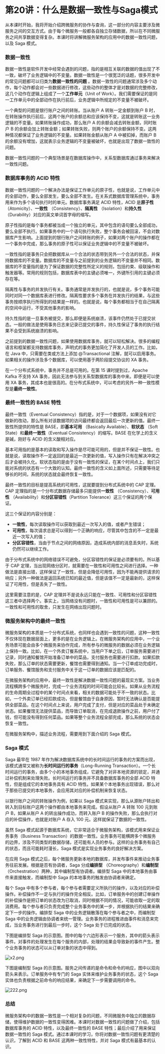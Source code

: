 # 第20讲：什么是数据一致性与Saga模式

从本课时开始，我将开始介绍跨微服务的协作与查询，这一部分的内容主要涉及微服务之间的交互方式。由于每个微服务一般都各自独立存储数据，所以在不同微服务之间共享数据变得复杂。本课时将讲解微服务架构的应用中的数据一致性问题，以及 Saga 模式。

### 数据一致性

数据一致性是软件开发中经常会遇到的问题，指的是相互关联的数据的值出现了不一致，破坏了业务逻辑中的不变量。数据一致性是一个很宽泛的话题，很多开发中的常见问题都可以归类为**数据一致性的问题** 。数据一致性的问题通常涉及多个动作，每个动作都会对一些数据进行修改，这些动作的整体才是对数据的完整修改，这几个动作在逻辑上组成了一个**工作单元**（Unit of Work）。我们需要保证的是同一工作单元中的全部动作在执行前后，业务逻辑中所规定的不变量不被破坏。

一个典型的问题是银行账户之间的转账。当从账户 A 转账一定金额到账户 B 时，在转账操作执行前后，这两个账户的余额总和应该保持不变，这就是转账这一业务逻辑的不变量。如果转账操作成功，那么账户 A 的余额会减去转账金额，同时账户 B 的余额会加上转账金额；如果转账失败，则两个账户的余额保持不变。这两种情况都保证了业务逻辑的不变量。如果转账金额从账户 A 中被扣掉，而账户 B 的余额没有增加，这就表示业务逻辑的不变量被破坏，也就是出现了数据一致性的问题。

数据一致性问题的一个典型场景是在数据库操作中，关系型数据库通过事务来解决一致性问题。

### 数据库事务的 ACID 特性

数据一致性问题的一个解决办法是保证工作单元的原子性，也就是说，工作单元中的全部动作，要么全部发生，要么全部不发生。在关系式数据库管理系统中，事务用来作为多个语句执行时的单元。数据库事务满足 ACID 特性，ACID 是**原子性** （Atomicity）、**一致性** （Consistency）、**隔离性** （Isolation）和**持久性**（Durability）对应的英文单词首字母的缩写。

原子性指的是每个事务都被当成一个独立的单元，其中包含的语句要么全部成功，要么全部不执行。如果事务中的一个语句执行失败，整个事务会被回滚，不会对数据库产生影响。上面提到的银行账户之间转账的例子，如果对两个账户的操作都在一个事务中完成，那么事务的原子性可以保证业务逻辑中的不变量不被破坏。

一致性指的是事务只会把数据库从一个合法的状态带到另外一个合法的状态，并保持数据库的不变量。数据库的不变量与之前提到的业务逻辑的不变量并不相同。数据库的不变量指的是为了保证数据的完整性所定义的规则，包括约束、级联操作和触发器等。常用的规则包括，数据库表中的主键必须唯一，外键所引用的主键必须存在等。

隔离性与事务的并发执行有关。事务通常是并发执行的，也就是说，多个事务可能同时对同一个数据库表进行修改。隔离性要求多个事务在并发执行的结果，与这些事务按顺序执行所得到的结果是一样的。也就是说，每个事务都相当于在自己隔离的空间中运行，不受其他事务的影响。

持久性指的是一旦事务被提交，那么即便是系统崩溃，该事件仍然处于已提交状态。一般的做法是使用事务日志来记录已提交的事件，持久性保证了事务的执行结果不会受到系统崩溃的影响。

之前提到的数据一致性问题，如果使用数据库事务，就可以轻松解决。很多的编程语言和框架都支持数据库事务，声明式的事务更加简化了开发人员的工作。比如，在 Java 中，只需要在类或方法上添加 @Transactional 注解，就可以启用事务。如果相关的操作涉及多个数据库，可以使用基于两阶段提交协议的 XA 事务。

在一个分布式系统中，事务并不总是可用的。在第 15 课时提到过，Apache Kafka 不支持 XA 事务，因此无法参与到关系型数据库的事务中来。即便是可以使用 XA 事务，其成本也是很高的。在分布式系统中，可以考虑的另外一种一致性模型是**最终一致性**。

### 最终一致性的 BASE 特性

最终一致性（Eventual Consistency）指的是，对于一个数据项，如果没有对它做新的改动，那么所有对该数据项的访问最终都会返回最后一次更新的值。最终一致性所提供的特性是 BASE，即**基本可用** （Basically Available）、**软状态** （Soft State）和**最终一致性**（Eventual Consistency）的缩写。BASE 在化学上的含义是碱，刚好与 ACID 的含义酸相对应。

基本可用指的是基本的读取和写入操作是尽可能可用的，但是并不保证一致性。也就是说，读取操作不一定返回的是最近一次更新的值，写入操作只有在解决冲突之后才会被持久化。软状态指的是由于没有一致性的保证，在某个时间点上，我们只能对系统的状态有一个大致的认知。最终一致性的含义如上面所述，只需要等待足够长的时间，系统的状态就会最终恢复一致性。

最终一致性的目标是提高系统的可用性，这就要提到分布式系统中的 CAP 定理。CAP 定理指的是一个分布式数据存储最多只能提供**一致性** （Consistency）、**可用性** （Availability）和**分区容错性**（Partition Tolerance）这三个保证的两个保证。

这三个保证的内容分别是：

* **一致性**，每次读取操作可以获取到最近一次写入的值，或者产生错误；
* **可用性**，每次请求总是可以得到一个正确的响应，尽管其中包含的不一定是最近一次写入的值；
* **分区容错性**，当由于节点之间的网络原因，造成系统内部的消息丢失时，系统仍然可以继续工作。

由于分布式系统中的网络错误不可避免，分区容错性的保证是必须要有的。所以基于 CAP 定理，当出现网络分区时，就需要在一致性和可用性之间进行选择。一种做法是直接出错，这样保证了一致性，但是会降低可用性，因为不能再提供请求的响应；另外一种做法是返回系统已知的最近值，但是该值不一定是最新的，这样保证了可用性，但是丢失了一致性。

这里需要注意的是，CAP 定理并不是说永远只能在一致性、可用性和分区容错性这三者中选择两个。事实上，当网络没有问题时，一致性和可用性是可以兼顾的。一致性和可用性的取舍，只发生在网络出现问题时。

### 微服务架构中的最终一致性

微服务架构的本质是一个分布式系统，也同样也会遇到一致性的问题，这种一致性不仅体现在数据层面上，更多的是在业务逻辑上。在微服务架构的应用中，一个业务场景可能会由多个微服务来协作完成，所有参与的微服务的数据必须在业务逻辑上保持一致。比如，在一个外卖订餐系统中，当用户下单之后，订单服务需要进行记录，同时通知餐馆开始准备订单中的菜品，支付服务也需要进行扣款。如果扣款失败，那么订单的状态需要更新，餐馆也需要得到通知。当一个订单成功完成时，订单服务、餐馆服务和支付服务中关于这一订单的数据应该是匹配的。

在微服务架构的应用中，最终一致性是解决数据一致性问题的最现实方案。当业务流程横跨多个微服务时，完成一个业务流程的时间可能会比较长。如果从业务流程的生命周期全过程中的某个时间点来看，相关的数据可能处于不一致的状态。比如，一个外卖订单已经扣款成功，但是餐馆由于自身原因，暂时无法确认是否能提供全部菜品，在这个时间点上来说，用户完成了支付，但是对应的菜品处于未确定状态。如果餐馆无法提供菜品，而导致订单取消，在完成退款操作之前，用户付了钱，但可能没有得到任何菜品。如果等整个业务流程全部完成，那么系统的状态会恢复一致性。

在微服务架构中，描述业务流程，需要用到下面介绍的 Saga 模式。

### Saga 模式

Saga 最早在 1987 年作为解决数据库系统中的长时间运行的事务的方案而出现，该模式通常又被称为**长时间运行的事务**（Long-Running Transaction）。一个长时间运行的事务，由多个小的本地事务组成，它避免了对非本地资源的锁定，并通过补偿机制来处理失败。长时间运行的事务并不具备数据库事务的全部 ACID 特性，但是组成它的本地事务具有 ACID 特性。如果某个本地事务出现错误，那么对于那些已提交的本地事务，会应用其对应的补偿机制来恢复状态。

以银行账户之间的转账操作为例，如果以 Saga 模式来实现，那么从源账户转出和转入到目标账户这两个操作都由本地事务来完成。假设从账户 A 转账 100 元到账户 B，如果从账户 A 的转出操作成功，而转入账户 B 的操作失败，那么会执行对应的补偿操作，也就是对账户 A 存入 100 元。这样就保证了数据的一致性。

虽然 Saga 模式起源于数据库系统，它非常适合于微服务架构，该模式用来保证业务事务（Business Transaction）的数据一致性。业务事务可能横跨多个微服务的边界，涉及不同类型的数据存储，还可能有人员的参与。这样的业务事务有自己的状态，而且可能耗时漫长，Saga 模式是实现业务事务的良好解决方案。

在应用 Saga 模式之后，每个微服务更新本地的数据库，并发布事件来推动业务事务往前发展。根据是否有协调者，Saga 分成**编排型** （Choreography）和**编制型**（Orchestration）两种，其中编制型有协调者。编排型 Saga 中的本地事务由事件来直接触发，而编制型中 Saga 的本地事务的触发由协调者来确定。

每个 Saga 中有多个参与者，每个参与者需要定义所执行的操作，以及对应的补偿操作。补偿操作不一定与执行的操作完全相反。比如，订单服务中的创建订单操作的补偿操作是把订单的状态改为已取消，同时根据不同的情况，可能收取一定的取消费用。每个参与者只负责完成整个业务事务中的某一步，并根据执行的结果来确定下一步的操作。编排型 Saga 中的业务逻辑散落在每个参与者之中，而编制型 Saga 中的业务逻辑由协调者来统一管理。业务事务的进程推进由事件和消息来完成，当业务事务进行到最后一步时，这个 Saga 处于已完成的状态。

下图是编排型 Saga 的示意图。图中的每个六边形表示一个服务，其中的箭头表示事件。对事件的处理发生在每个服务的内部，处理的结果会导致新的事件产生。整个业务事务的状态可以从订单对象的状态中得到。


<Image alt="x2.png" src="https://s0.lgstatic.com/i/image/M00/0F/84/CgqCHl7HjlCARxkQAACZydbpKFM106.png"/> 


下图是编制型 Saga 的示意图。服务之间传递的是命令和命令的响应，图中以双向箭头来表示。订单服务中有专门的 Saga 实体来维护业务事务的状态，这个 Saga 实体也负责根据之前命令的响应结果，来确定下一步需要调用的命令。


<Image alt="222.png" src="https://s0.lgstatic.com/i/image/M00/0F/A2/CgqCHl7Hr_eAFyxUAAB4JwfkACs191.png"/> 


### 总结

微服务架构中的数据一致性是一个相对复杂的问题，不同微服务中独立的数据存储，使得维护数据的一致性变得困难。本课时对数据一致性的问题做了介绍，包括数据库事务的 ACID 特性，以及最终一致性的 BASE 特性；最后介绍了用来保证数据一致性的 Saga 模式。通过本课时的学习，你将对数据一致性问题有更清楚的认识，了解到 ACID 和 BASE 这两种一致性特性，并对 Saga 模式有最基本的认识。

